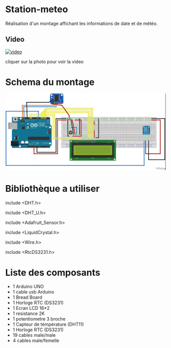 # Station-meteo
Réalisation d'un montage affichant les informations de date et de météo.


## Video

[![video](https://img.youtube.com/vi/k8hlDsaNYvs/0.jpg)](https://www.youtube.com/watch?v=k8hlDsaNYvs)

cliquer sur la photo pour voir la video


# Schema du montage

![Station-m-t-o](Stationmeteo.jpg)


# Bibliothèque a utiliser

include <DHT.h>

include <DHT_U.h>

include <Adafruit_Sensor.h>

include <LiquidCrystal.h>

include <Wire.h>

include <RtcDS3231.h>


# Liste des composants

+ 1 Arduino UNO
+ 1 cable usb Arduino
+ 1 Bread Board
+ 1 Horloge RTC (DS3231)
+ 1 Ecran LCD 16*2
+ 1 resistance 2K
+ 1 potentiometre 3 broche
+ 1 Capteur de témpérature (DHT11)
+ 1 Horloge RTC (DS3231)
+ 19 cables male/male
+ 4 cables male/femelle




